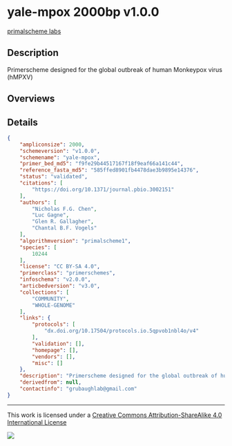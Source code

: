 # yale-mpox 2000bp v1.0.0

[primalscheme labs](https://labs.primalscheme.com/detail/yale-mpox/2000/v1.0.0)

## Description

Primerscheme designed for the global outbreak of human Monkeypox virus (hMPXV)

## Overviews

## Details

```json
{
    "ampliconsize": 2000,
    "schemeversion": "v1.0.0",
    "schemename": "yale-mpox",
    "primer_bed_md5": "f9fe29b44517167f18f9eaf66a141c44",
    "reference_fasta_md5": "585ffed8901fb4478dae3b9895e14376",
    "status": "validated",
    "citations": [
        "https://doi.org/10.1371/journal.pbio.3002151"
    ],
    "authors": [
        "Nicholas F.G. Chen",
        "Luc Gagne",
        "Glen R. Gallagher",
        "Chantal B.F. Vogels"
    ],
    "algorithmversion": "primalscheme1",
    "species": [
        10244
    ],
    "license": "CC BY-SA 4.0",
    "primerclass": "primerschemes",
    "infoschema": "v2.0.0",
    "articbedversion": "v3.0",
    "collections": [
        "COMMUNITY",
        "WHOLE-GENOME"
    ],
    "links": {
        "protocols": [
            "dx.doi.org/10.17504/protocols.io.5qpvob1nbl4o/v4"
        ],
        "validation": [],
        "homepage": [],
        "vendors": [],
        "misc": []
    },
    "description": "Primerscheme designed for the global outbreak of human Monkeypox virus (hMPXV)",
    "derivedfrom": null,
    "contactinfo": "grubaughlab@gmail.com"
}
```



------------------------------------------------------------------------

This work is licensed under a [Creative Commons Attribution-ShareAlike 4.0 International License](http://creativecommons.org/licenses/by-sa/4.0/) 

![](https://i.creativecommons.org/l/by-sa/4.0/88x31.png)